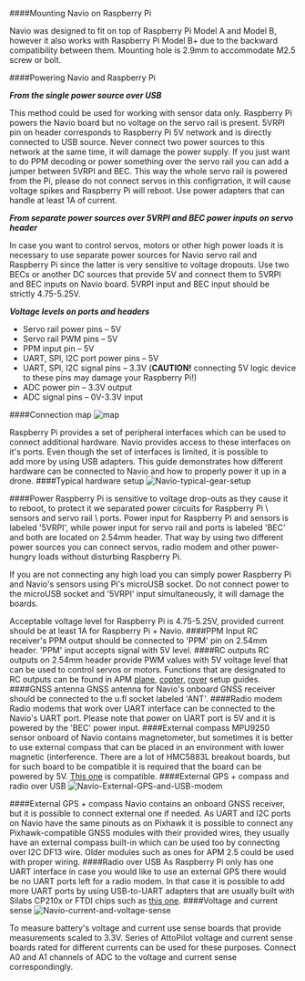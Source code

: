 ####Mounting Navio on Raspberry Pi

Navio was designed to fit on top of Raspberry Pi Model A and Model B, however it also works with Raspberry Pi Model B+ due to the backward compatibility between them.  Mounting hole is 2.9mm to accommodate M2.5 screw or bolt.

####Powering Navio and Raspberry Pi

***From the single power source over USB***

This method could be used for working with sensor data only. Raspberry Pi powers the Navio board but no voltage on the servo rail is present. 5VRPI pin on header corresponds to Raspberry Pi 5V network and is directly connected to USB source. Never connect two power sources to this network at the same time, it will damage the power supply. If you just want to do PPM decoding or power something over the servo rail you can add a jumper between 5VRPI and BEC. This way the whole servo rail is powered from the Pi, please do not connect servos in this configгration, it will cause voltage spikes and Raspberry Pi will reboot. Use power adapters that can handle at least 1A of current.

***From separate power sources over 5VRPI and BEC power inputs on servo header***

In case you want to control servos, motors or other high power loads it is necessary to use separate power sources for Navio servo rail and Raspberry Pi since the latter is very sensitive to voltage dropouts. Use two BECs or another DC sources that provide 5V and connect them to 5VRPI and BEC inputs on Navio board.
5VRPI input and BEC input should be strictly 4.75-5.25V.

***Voltage levels on ports and headers***

* Servo rail power pins – 5V
* Servo rail PWM pins – 5V
* PPM input pin – 5V
* UART, SPI, I2C port power pins – 5V
* UART, SPI, I2C signal pins – 3.3V (**CAUTION!** connecting 5V logic device to these pins may damage your Raspberry Pi!)
* ADC power pin – 3.3V output
* ADC signal pins – 0V-3.3V input

####Connection map
![map](http://www.emlid.com/wp-content/uploads/2014/10/NavioMap1-1000x563.png)


Raspberry Pi provides a set of peripheral interfaces which can be used to connect additional hardware. Navio provides access to these interfaces on it's ports. Even though the set of interfaces is limited, it is possible to add more by using USB adapters. This guide demonstrates how different hardware can be connected to Navio and how to properly power it up in a drone.
####Typical hardware setup
![Navio-typical-gear-setup](http://www.emlid.com/wp-content/uploads/2014/11/Navio-typical-gear-setup.jpg)

####Power
Raspberry Pi is sensitive to voltage drop-outs as they cause it to reboot, to protect it we separated power circuits for Raspberry Pi \ sensors and servo rail \ ports. Power input for Raspberry Pi and sensors is labeled '5VRPI', while power input for servo rail and ports is labeled 'BEC' and both are located on 2.54mm header. That way by using two different power sources you can connect servos, radio modem and other power-hungry loads without disturbing Raspberry Pi.


If you are not connecting any high load you can simply power Raspberry Pi and Navio's sensors using Pi's microUSB socket. Do not connect power to the microUSB socket and '5VRPI' input simultaneously, it will damage the boards.

Acceptable voltage level for Raspberry Pi is 4.75-5.25V, provided current should be at least 1A for Raspberry Pi + Navio.
####PPM Input
RC receiver's PPM output should be connected to 'PPM' pin on 2.54mm header. 'PPM' input accepts signal with 5V level.
####RC outputs
RC outputs on 2.54mm header provide PWM values with 5V voltage level that can be used to control servos or motors. Functions that are designated to RC outputs can be found in APM [plane](http://plane.ardupilot.com/wiki/arduplane-setup/connecting-your-rc-gear/), [copter](http://copter.ardupilot.com/wiki/connecting-the-escs-and-motors/), [rover](http://rover.ardupilot.com/wiki/apmrover-setup/#APMRover_Setup) setup guides.
####GNSS antenna
GNSS antenna for Navio's onboard GNSS receiver should be connected to the u.fl socket labeled 'ANT'.
####Radio modem
Radio modems that work over UART interface can be connected to the Navio's UART port. Please note that power on UART port is 5V and it is powered by the 'BEC' power input.
####External compass
MPU9250 sensor onboard of Navio contains magnetometer, but sometimes it is better to use external compass that can be placed in an environment with lower magnetic (interference. There are a lot of HMC5883L breakout boards, but for such board to be compatible it is required that the board can be powered by 5V.
[This one](https://store.3drobotics.com/products/hmc5883l-triple-axis-magnetometer) is compatible.
####External GPS + compass and radio over USB
![Navio-External-GPS-and-USB-modem](http://www.emlid.com/wp-content/uploads/2014/11/Navio-External-GPS-and-USB-modem.jpg)

####External GPS + compass
Navio contains an onboard GNSS receiver, but it is possible to connect external one if needed. As UART and I2C ports on Navio have the same pinouts as on Pixhawk it is possible to connect any Pixhawk-compatible GNSS modules with their provided wires, they usually have an external compass built-in which can be used too by connecting over I2C DF13 wire. Older modules such as ones for APM 2.5 could be used with proper wiring.
####Radio over USB
As Raspberry Pi only has one UART interface in case you would like to use an external GPS there would be no UART ports left for a radio modem. In that case it is possible to add more UART ports by using USB-to-UART adapters that are usually built with Silabs CP210x or FTDI chips such as [this one](https://www.sparkfun.com/products/718).
####Voltage and current sense
![Navio-current-and-voltage-sense](http://www.emlid.com/wp-content/uploads/2014/11/Navio-current-and-voltage-sense.jpg)

To measure battery's voltage and current use sense boards that provide measurements scaled to 3.3V. Series of AttoPilot voltage and current sense boards rated for different currents can be used for these purposes. Connect A0 and A1 channels of ADC to the voltage and current sense correspondingly.